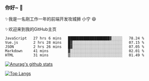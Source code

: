 ### 你好~  👋

✨我是一名刚工作一年的前端开发攻城狮 小宁 😄

✨欢迎来到我的GitHub主页
<!--
**7148505/7148505** is a ✨ _special_ ✨ repository because its `README.md` (this file) appears on your GitHub profile.

Here are some ideas to get you started:

- 🔭 I’m currently working on ...
- 🌱 I’m currently learning ...
- 👯 I’m looking to collaborate on ...
- 🤔 I’m looking for help with ...
- 💬 Ask me about ...
- 📫 How to reach me: ...
- 😄 Pronouns: ...
- ⚡ Fun fact: ...
-->

<!--START_SECTION:waka-->
```text
JavaScript   27 hrs 6 mins   ███████████████████▓░░░░░   78.24 % 
Vue.js       2 hrs 28 mins   █▓░░░░░░░░░░░░░░░░░░░░░░░   07.15 % 
JSON         2 hrs 26 mins   █▓░░░░░░░░░░░░░░░░░░░░░░░   07.05 % 
Markdown     41 mins         ▓░░░░░░░░░░░░░░░░░░░░░░░░   02.01 % 
HTML         31 mins         ▒░░░░░░░░░░░░░░░░░░░░░░░░   01.49 % 
```
<!--END_SECTION:waka-->

[![Anurag's github stats](https://github-readme-stats.vercel.app/api?username=ZhangNing-debug)](https://github.com/anuraghazra/github-readme-stats)

[![Top Langs](https://github-readme-stats.vercel.app/api/top-langs/?username=ZhangNing-debug&layout=compact)](https://github.com/anuraghazra/github-readme-stats)
